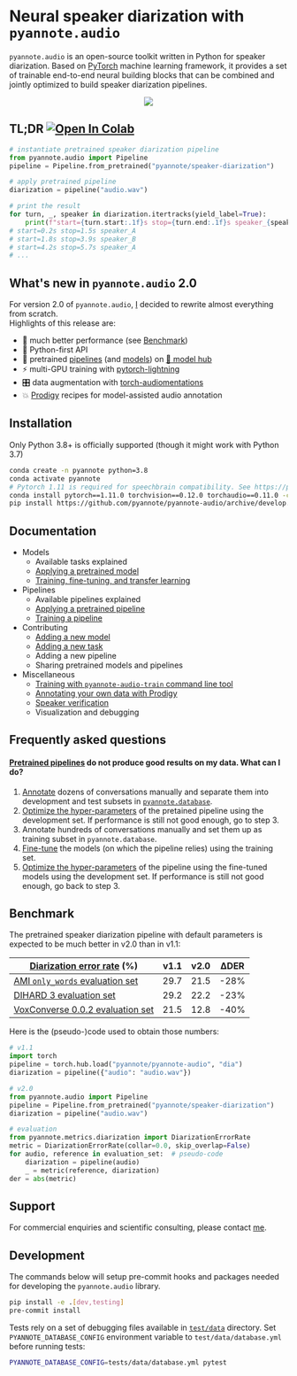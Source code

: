 # Neural speaker diarization with `pyannote.audio`

`pyannote.audio` is an open-source toolkit written in Python for speaker diarization. Based on [PyTorch](pytorch.org) machine learning framework, it provides a set of trainable end-to-end neural building blocks that can be combined and jointly optimized to build speaker diarization pipelines.

<p align="center">
 <a href="https://www.youtube.com/watch?v=37R_R82lfwA"><img src="https://img.youtube.com/vi/37R_R82lfwA/0.jpg"></a>
</p>


## TL;DR [![Open In Colab](https://colab.research.google.com/assets/colab-badge.svg)](https://colab.research.google.com/github/pyannote/pyannote-audio/blob/develop/tutorials/intro.ipynb)


```python
# instantiate pretrained speaker diarization pipeline
from pyannote.audio import Pipeline
pipeline = Pipeline.from_pretrained("pyannote/speaker-diarization")

# apply pretrained pipeline
diarization = pipeline("audio.wav")

# print the result
for turn, _, speaker in diarization.itertracks(yield_label=True):
    print(f"start={turn.start:.1f}s stop={turn.end:.1f}s speaker_{speaker}")
# start=0.2s stop=1.5s speaker_A
# start=1.8s stop=3.9s speaker_B
# start=4.2s stop=5.7s speaker_A
# ...
```

## What's new in `pyannote.audio` 2.0

For version 2.0 of `pyannote.audio`, [I](https://herve.niderb.fr) decided to rewrite almost everything from scratch.  
Highlights of this release are:

- :exploding_head: much better performance (see [Benchmark](#benchmark))
- :snake: Python-first API
- :hugs: pretrained [pipelines](https://hf.co/models?other=pyannote-audio-pipeline) (and [models](https://hf.co/models?other=pyannote-audio-model)) on [:hugs: model hub](https://huggingface.co/pyannote)
- :zap: multi-GPU training with [pytorch-lightning](https://pytorchlightning.ai/)
- :control_knobs: data augmentation with [torch-audiomentations](https://github.com/asteroid-team/torch-audiomentations)
- :boom: [Prodigy](https://prodi.gy/) recipes for model-assisted audio annotation

## Installation

Only Python 3.8+ is officially supported (though it might work with Python 3.7)

```bash
conda create -n pyannote python=3.8
conda activate pyannote
# Pytorch 1.11 is required for speechbrain compatibility. See https://pytorch.org/get-started/previous-versions/#v1110
conda install pytorch==1.11.0 torchvision==0.12.0 torchaudio==0.11.0 -c pytorch
pip install https://github.com/pyannote/pyannote-audio/archive/develop.zip
```

## Documentation

- Models
    - Available tasks explained
    - [Applying a pretrained model](tutorials/applying_a_model.ipynb)
    - [Training, fine-tuning, and transfer learning](tutorials/training_a_model.ipynb)
- Pipelines
    - Available pipelines explained
    - [Applying a pretrained pipeline](tutorials/applying_a_pipeline.ipynb)
    - [Training a pipeline](tutorials/voice_activity_detection.ipynb)
- Contributing
    - [Adding a new model](tutorials/add_your_own_model.ipynb)
    - [Adding a new task](tutorials/add_your_own_task.ipynb)
    - Adding a new pipeline
    - Sharing pretrained models and pipelines
- Miscellaneous
    - [Training with `pyannote-audio-train` command line tool](tutorials/training_with_cli.md)
    - [Annotating your own data with Prodigy](tutorials/prodigy.md)
    - [Speaker verification](tutorials/speaker_verification.ipynb)
    - Visualization and debugging

## Frequently asked questions

#### **[Pretrained pipelines](https://huggingface.co/models?other=pyannote-audio-pipeline) do not produce good results on my data. What can I do?**

1. [Annotate](https://github.com/pyannote/pyannote-audio/blob/develop/tutorials/prodigy.md) dozens of conversations manually and separate them into development and test subsets in [`pyannote.database`](https://github.com/pyannote/pyannote-database#speaker-diarization).
2. [Optimize the hyper-parameters](https://github.com/pyannote/pyannote-audio/blob/develop/tutorials/voice_activity_detection.ipynb) of the pretained pipeline using the development set. If performance is still not good enough, go to step 3.
3. Annotate hundreds of conversations manually and set them up as training subset in `pyannote.database`. 
4. [Fine-tune](https://github.com/pyannote/pyannote-audio/blob/develop/tutorials/training_a_model.ipynb) the models (on which the pipeline relies) using the training set.
5. [Optimize the hyper-parameters](https://github.com/pyannote/pyannote-audio/blob/develop/tutorials/voice_activity_detection.ipynb) of the pipeline using the fine-tuned models using the development set. If performance is still not good enough, go back to step 3.


## Benchmark

The pretrained speaker diarization pipeline with default parameters is expected to be much better in v2.0 than in v1.1:

| [Diarization error rate](http://pyannote.github.io/pyannote-metrics/reference.html#diarization) (%) | v1.1 | v2.0 | ∆DER |
| --------------------------------------------------------------------------------------------------- | ---- | ---- | ---- |
| [AMI `only_words` evaluation set](https://github.com/BUTSpeechFIT/AMI-diarization-setup)            | 29.7 | 21.5 | -28% |
| [DIHARD 3 evaluation set](https://arxiv.org/abs/2012.01477)                                         | 29.2 | 22.2 | -23% |
| [VoxConverse 0.0.2 evaluation set](https://github.com/joonson/voxconverse)                          | 21.5 | 12.8 | -40% |

Here is the (pseudo-)code used to obtain those numbers:

```python
# v1.1
import torch
pipeline = torch.hub.load("pyannote/pyannote-audio", "dia")
diarization = pipeline({"audio": "audio.wav"})

# v2.0
from pyannote.audio import Pipeline
pipeline = Pipeline.from_pretrained("pyannote/speaker-diarization")
diarization = pipeline("audio.wav")

# evaluation
from pyannote.metrics.diarization import DiarizationErrorRate
metric = DiarizationErrorRate(collar=0.0, skip_overlap=False)
for audio, reference in evaluation_set:  # pseudo-code
    diarization = pipeline(audio)
    _ = metric(reference, diarization)
der = abs(metric)
```

## Support

For commercial enquiries and scientific consulting, please contact [me](mailto:herve@niderb.fr).


## Development

The commands below will setup pre-commit hooks and packages needed for developing the `pyannote.audio` library.

```bash
pip install -e .[dev,testing]
pre-commit install
```

Tests rely on a set of debugging files available in [`test/data`](test/data) directory.
Set `PYANNOTE_DATABASE_CONFIG` environment variable to `test/data/database.yml` before running tests:

```bash
PYANNOTE_DATABASE_CONFIG=tests/data/database.yml pytest
```
